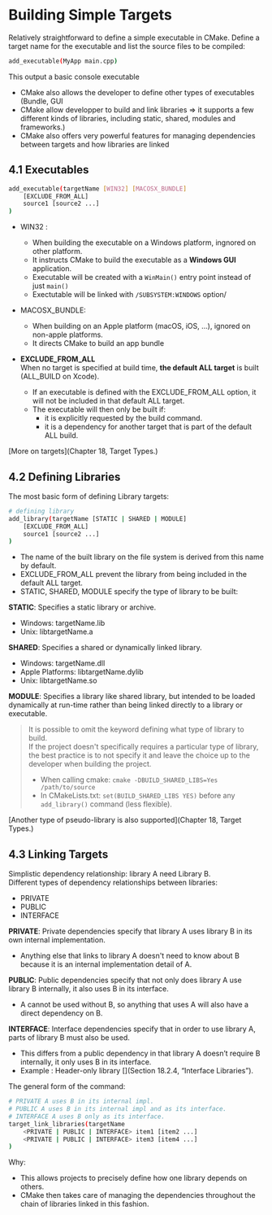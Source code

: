 
# Building Simple Targets

Relatively straightforward to define a simple executable in CMake.
Define a target name for the executable and list the source files to be compiled:
```sh
add_executable(MyApp main.cpp)
```
This output a basic console executable
- CMake also allows the developer to define other types of executables (Bundle, GUI
- CMake allow developper to build and link libraries => it supports a few different kinds of libraries, including static, shared, modules and frameworks.)
- CMake also offers very powerful features for managing dependencies between targets and how libraries are linked

## 4.1 Executables
```sh
add_executable(targetName [WIN32] [MACOSX_BUNDLE]
    [EXCLUDE_FROM_ALL]
    source1 [source2 ...]
)
```
- WIN32 :   
  - When building the executable on a Windows platform, ingnored on other platform.
  - It instructs CMake to build the executable as a **Windows GUI** application.
  - Executable will be created with a `WinMain()` entry point instead of just `main()`
  - Exectutable will be linked with `/SUBSYSTEM:WINDOWS` option/

- MACOSX_BUNDLE:   
  - When building on an Apple platform (macOS, iOS, ...), ignored on non-apple platforms.
  - It directs CMake to build an app bundle 

- **EXCLUDE_FROM_ALL**   
When no target is specified at build time, **the default ALL target** is built (ALL_BUILD on Xcode).
  - If an executable is defined with the EXCLUDE_FROM_ALL option, it will not be included in that default ALL target.
  - The executable will then only be built if:
    - it is explicitly requested by the build command.
    - it is a dependency for another target that is part of the default ALL build.

[More on targets](Chapter 18, Target Types.)

## 4.2 Defining Libraries
The most basic form of defining Library targets:
```sh
# defining library
add_library(targetName [STATIC | SHARED | MODULE]
    [EXCLUDE_FROM_ALL]
    source1 [source2 ...]
)
```
- The name of the built library on the file system is derived from this name by default.
- EXCLUDE_FROM_ALL prevent the library from being included in the default ALL target.
- STATIC, SHARED, MODULE specify the type of library to be built:

**STATIC**: Specifies a static library or archive.   
  - Windows: targetName.lib   
  - Unix: libtargetName.a   

**SHARED**: Specifies a shared or dynamically linked library.   
- Windows: targetName.dll
- Apple Platforms: libtargetName.dylib
- Unix: libtargetName.so    

**MODULE**: Specifies a library like shared library, but intended to be loaded dynamically at run-time rather than being linked directly to a library or executable.

  
> It is possible to omit the keyword defining what type of library to build.   
> If the project doesn't specifically requires a particular type of library, the best practice is to not specify it and leave the choice up to the developer when building the project.   
> - When calling cmake: `cmake -DBUILD_SHARED_LIBS=Yes /path/to/source`
> - In CMakeLists.txt: `set(BUILD_SHARED_LIBS YES)` before any `add_library()` command (less flexible).
>

[Another type of pseudo-library is also supported](Chapter 18, Target Types.)

## 4.3 Linking Targets
Simplistic dependency relationship: library A need Library B.   
Different types of dependency relationships between libraries:
- PRIVATE
- PUBLIC
- INTERFACE

**PRIVATE**: Private dependencies specify that library A uses library B in its own internal implementation.
- Anything else that links to library A doesn't need to know about B because it is an internal implementation detail of A.

**PUBLIC**: Public dependencies specify that not only does library A use library B internally, it also uses B in its interface.
- A cannot be used without B, so anything that uses A will also have a direct dependency on B. 

**INTERFACE**: Interface dependencies specify that in order to use library A, parts of library B must also be used. 
- This differs from a public dependency in that library A doesn’t require B internally, it only uses B in its interface. 
- Example : Header-only library [](Section 18.2.4, “Interface Libraries”).
  
The general form of the command:
```sh
# PRIVATE A uses B in its internal impl.
# PUBLIC A uses B in its internal impl and as its interface.
# INTERFACE A uses B only as its interface.
target_link_libraries(targetName
    <PRIVATE | PUBLIC | INTERFACE> item1 [item2 ...]
    <PRIVATE | PUBLIC | INTERFACE> item3 [item4 ...]
)
```
Why:
- This allows projects to precisely define how one library depends on others.
- CMake then takes care of managing the dependencies throughout the chain of libraries linked in this fashion.

